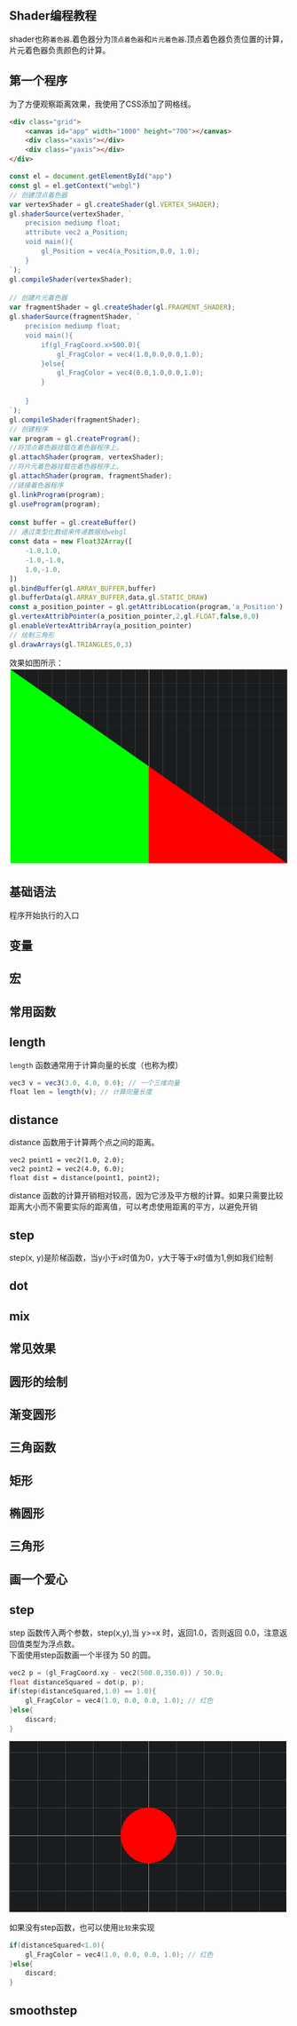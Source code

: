 
## Shader编程教程

shader也称`着色器`.着色器分为`顶点着色器`和`片元着色器`.顶点着色器负责位置的计算，片元着色器负责颜色的计算。


## 第一个程序

为了方便观察距离效果，我使用了CSS添加了网格线。

```html
<div class="grid">
	<canvas id="app" width="1000" height="700"></canvas>
	<div class="xaxis"></div>
	<div class="yaxis"></div>
</div>
```
```js
const el = document.getElementById("app")
const gl = el.getContext("webgl")
// 创建顶点着色器
var vertexShader = gl.createShader(gl.VERTEX_SHADER);
gl.shaderSource(vertexShader, `
    precision mediump float;
    attribute vec2 a_Position;
    void main(){
        gl_Position = vec4(a_Position,0.0, 1.0);
    }
`);
gl.compileShader(vertexShader);

// 创建片元着色器
var fragmentShader = gl.createShader(gl.FRAGMENT_SHADER);
gl.shaderSource(fragmentShader, `
    precision mediump float;      
    void main(){
        if(gl_FragCoord.x>500.0){
            gl_FragColor = vec4(1.0,0.0,0.0,1.0);
        }else{
            gl_FragColor = vec4(0.0,1.0,0.0,1.0);
        }
        
    }
`);
gl.compileShader(fragmentShader);
// 创建程序
var program = gl.createProgram();
//将顶点着色器挂载在着色器程序上。
gl.attachShader(program, vertexShader); 
//将片元着色器挂载在着色器程序上。
gl.attachShader(program, fragmentShader);
//链接着色器程序
gl.linkProgram(program);
gl.useProgram(program);

const buffer = gl.createBuffer()
// 通过类型化数组来传递数据给webgl
const data = new Float32Array([
    -1.0,1.0,
    -1.0,-1.0,
    1.0,-1.0,
])
gl.bindBuffer(gl.ARRAY_BUFFER,buffer)
gl.bufferData(gl.ARRAY_BUFFER,data,gl.STATIC_DRAW)
const a_position_pointer = gl.getAttribLocation(program,'a_Position')
gl.vertexAttribPointer(a_position_pointer,2,gl.FLOAT,false,8,0)
gl.enableVertexAttribArray(a_position_pointer)
// 绘制三角形
gl.drawArrays(gl.TRIANGLES,0,3)
```
效果如图所示：
![](../../assets/img/test01.png)



## 基础语法
程序开始执行的入口

## 变量

## 宏

## 常用函数

## length
`length` 函数通常用于计算向量的长度（也称为模）
```js
vec3 v = vec3(3.0, 4.0, 0.0); // 一个三维向量
float len = length(v); // 计算向量长度
```

## distance
distance 函数用于计算两个点之间的距离。
```
vec2 point1 = vec2(1.0, 2.0);
vec2 point2 = vec2(4.0, 6.0);
float dist = distance(point1, point2);
```
distance 函数的计算开销相对较高，因为它涉及平方根的计算。如果只需要比较距离大小而不需要实际的距离值，可以考虑使用距离的平方，以避免开销


## step
step(x, y)是阶梯函数，当y小于x时值为0，y大于等于x时值为1,例如我们绘制


## dot

## mix

## 




## 常见效果

## 圆形的绘制

## 渐变圆形

## 三角函数

## 矩形

## 椭圆形

## 三角形

## 画一个爱心

## step 
step 函数传入两个参数，step(x,y),当 y>=x 时，返回1.0，否则返回 0.0，注意返回值类型为浮点数。  
下面使用step函数画一个半径为 50 的圆。
```c
vec2 p = (gl_FragCoord.xy - vec2(500.0,350.0)) / 50.0;
float distanceSquared = dot(p, p);
if(step(distanceSquared,1.0) == 1.0){
    gl_FragColor = vec4(1.0, 0.0, 0.0, 1.0); // 红色
}else{
    discard;
}
```
![](../../assets/img/demo02.png)

如果没有step函数，也可以使用`比较`来实现
```c
if(distanceSquared<1.0){
    gl_FragColor = vec4(1.0, 0.0, 0.0, 1.0); // 红色
}else{
    discard;
}
```

## smoothstep




